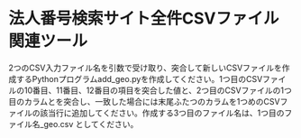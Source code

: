 # 法人番号検索サイト全件CSVファイル関連ツール

2つのCSV入力ファイル名を引数で受け取り、突合して新しいCSVファイルを作成するPythonプログラムadd_geo.pyを作成してください。1つ目のCSVファイルの10番目、11番目、12番目の項目を突合した値と、2つ目のCSVファイルの1つ目のカラムとを突合し、一致した場合には末尾ふたつのカラムを1つめのCSVファイルの該当行に追加してください。作成する3つ目のファイル名は、1つ目のファイル名_geo.csv としてください。
